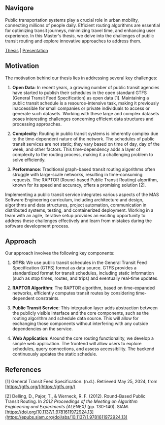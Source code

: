 ## Naviqore

Public transportation systems play a crucial role in urban mobility, connecting millions of people daily. Efficient
routing algorithms are essential for optimizing transit journeys, minimizing travel time, and enhancing user experience.
In this Master's thesis, we delve into the challenges of public transit routing and explore innovative approaches to
address them.

[Thesis](../docs/thesis_mas_se_raptor.pdf) | [Presentation](../docs/slides_mas_se_raptor.pdf)

## Motivation

The motivation behind our thesis lies in addressing several key challenges:

1. **Open Data**: In recent years, a growing number of public transit agencies have started to publish their schedules
   in the open standard GTFS (General Transit Feed Specification) as open data [1]. Maintaining a public transit
   schedule is a resource-intensive task, making it previously inaccessible for small companies or private individuals
   to access or generate such datasets. Working with these large and complex datasets poses interesting challenges
   concerning efficient data structures and processing approaches.

2. **Complexity**: Routing in public transit systems is inherently complex due to the time-dependent nature of the
   network. The schedules of public transit services are not static; they vary based on time of day, day of the week,
   and other factors. This time-dependency adds a layer of complexity to the routing process, making it a challenging
   problem to solve efficiently.

3. **Performance**: Traditional graph-based transit routing algorithms often struggle with large-scale networks,
   resulting in time-consuming requests. The RAPTOR (Round-based Public Transit Routing) algorithm, known for its speed
   and accuracy, offers a promising solution [2].

Implementing a public transit service integrates various aspects of the MAS Software Engineering curriculum, including
architecture and design, algorithms and data structures, project automation, communication in distributed systems,
testing, and containerized deployment. Working in a team with an agile, iterative setup provides an exciting opportunity
to address these challenges effectively and learn from mistakes during the software development process.

## Approach

Our approach involves the following key components:

1. **GTFS**: We use public transit schedules in the General Transit Feed Specification (GTFS) format as data
   source. GTFS provides a standardized format for transit schedules, including static information (such as stop times,
   routes, and trips) and eventually real-time updates.

2. **RAPTOR Algorithm**: The RAPTOR algorithm, based on time-expanded networks, efficiently computes transit routes by
   considering time-dependent constraints.

3. **Public Transit Service**: This integration layer adds abstraction between the publicly visible interface and the
   core components, such as the routing algorithm and schedule data source. This will allow for exchanging those
   components without interfering with any outside dependencies on the service.

4. **Web Application**: Around the core routing functionality, we develop a simple web application. The frontend will
   allow users to explore schedules, query connections, and assess accessibility. The backend continuously updates the
   static schedule.

## References

[1] General Transit Feed Specification. (n.d.). Retrieved May 25, 2024, from [https://gtfs.org/](https://gtfs.org/)

[2] Delling, D., Pajor, T., & Werneck, R. F. (2012). Round-Based Public Transit Routing. In *2012 Proceedings of the
Meeting on Algorithm Engineering and Experiments (ALENEX)* (pp. 130-140).
SIAM. [https://doi.org/10.1137/1.9781611972924.13](https://epubs.siam.org/doi/abs/10.1137/1.9781611972924.13)
